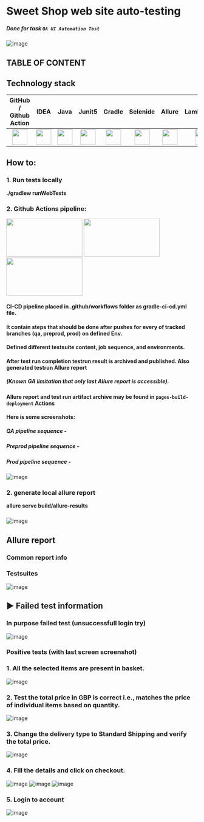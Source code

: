 # Sweet Shop web site auto-testing

##### Done for task `QA UI Automation Test`

![image](https://sweetshop.netlify.app/favicon.png)

## TABLE OF CONTENT

## Technology stack

| GitHub / Github Action | IDEA | Java | Junit5 | Gradle | Selenide | Allure | LambdaTest |                                                                                                      
|:----------------------:|:----:|:----:|:------:|:------:|:--------:|:-------:|:---------:|
|<div align="center"> <img src="https://cdn-icons-png.flaticon.com/512/25/25231.png" width="40" height="40"></div> | <img src="https://user-images.githubusercontent.com/38681283/120561799-e88b6300-c40d-11eb-91ba-d4103ef6d4b5.png" width="40" height="40"> | <img src="https://user-images.githubusercontent.com/38681283/120561837-f7721580-c40d-11eb-8590-7b3b0b5eb50d.png" width="40" height="40"> | <img src="https://user-images.githubusercontent.com/38681283/120562013-43bd5580-c40e-11eb-926f-1b8d3dc9e965.png" width="40" height="40"> | <img src="https://user-images.githubusercontent.com/38681283/120562398-fbeafe00-c40e-11eb-9fe7-3a641bf7115c.png" width="40" height="40"> | <img src="https://user-images.githubusercontent.com/38681283/120562458-1c1abd00-c40f-11eb-8ce8-2eb023f3e24f.png" width="40" height="40"> | <img src="https://user-images.githubusercontent.com/38681283/120562749-b5e26a00-c40f-11eb-91d9-641e254428c9.png" width="40" height="40"> | <img src="https://bitrise-steplib-collection.s3.amazonaws.com/steps/lambdatest-upload/assets/icon.svg" width="40" height="40"> |

## How to:
### 1. Run tests locally

**./gradlew runWebTests**

###

### 2. Github Actions pipeline:
<p align="left">
    <img src="https://github.com/user-attachments/assets/35a39253-7070-400d-b6e0-515d940fa0c9" width="200" height="100">
    <img src="https://github.com/user-attachments/assets/7fa5d8fc-e69a-4f73-94a0-9bb5b8e724a3" width="200" height="100">
    <img src="https://github.com/user-attachments/assets/3712c8a1-b93a-4eae-abe3-8bd07bfacd26" width="200" height="100">
</p>





#### CI-CD pipeline placed in .github/workflows folder as gradle-ci-cd.yml file. 
#### It contain steps that should be done after pushes for every of tracked branches (qa, preprod, prod) on defined Env.
#### Defined different testsuite content, job sequence, and environments.
#### After test run completion testrun result is archived and published. Also generated testrun Allure report
##### (Known GA limitation that only last Allure report is accessible).  
#### Allure report and test run artifact archive may be found in `pages-build-deployment` Actions
#### Here is some screenshots:
##### QA pipeline sequence - 

##### Preprod pipeline sequence -

##### Prod pipeline sequence -



![image](https://github.com/user-attachments/assets/3f435505-c3d0-4111-9367-363898184ed2)

###

### 2. generate local allure report

**allure serve build/allure-results**

###

###

![image](https://github.com/user-attachments/assets/3dc5ea49-22ca-4f7e-a4d9-0c0cc120e2d5)

###

## Allure report

### Common report info

### Testsuites

![image](https://github.com/user-attachments/assets/89551d0b-6e1a-4632-9069-080a6adb3950)

###

## :arrow_forward: Failed test information

### In purpose failed test (unsuccessfull login try)

![image](https://github.com/user-attachments/assets/fc56e307-db23-48c5-8feb-f0098845ab22)

### Positive tests (with last screen screenshot)

### 1. All the selected items are present in basket.

![image](https://github.com/user-attachments/assets/80d09586-308e-4b2e-8ac2-62a41706dad7)

###

### 2. Test the total price in GBP is correct i.e., matches the price of individual items based on quantity.

![image](https://github.com/user-attachments/assets/1bc13509-164c-41d2-9a25-e4d1df627ff2)

###

### 3. Change the delivery type to Standard Shipping and verify the total price.

![image](https://github.com/user-attachments/assets/87171963-64eb-4fde-8606-b014245e6803)

###

### 4. Fill the details and click on checkout.

![image](https://github.com/user-attachments/assets/2776be5a-6655-4058-87b1-d69cdf3e83fb)
![image](https://github.com/user-attachments/assets/a7ba7f0c-e9d8-4e27-a8ef-0af1502234de)
![image](https://github.com/user-attachments/assets/780ba6ee-9342-4747-928f-c7714ce942a3)

###

### 5. Login to account

![image](https://github.com/user-attachments/assets/73c48c18-7a1a-45b5-b90e-6da89f917a99)

###
